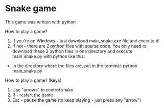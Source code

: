 # Snake game
This game was written with python

How to play a game?
1. If you're on Windows - just download main_snake.exe file and execute it!
2. If not - there are 2 python files with sourse code. You only need to download these 2 python files in one directory and execute main_snake.py with python like this:
* In the directory where the files are, put in the terminal: python main_snake.py

How to play a game? (Keys)
1. Use "arrows" to control snake
2. R - restart the game
3. Esc - pause the game (to keep playing - just press any "arrow")
